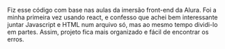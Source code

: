 Fiz esse código com base nas aulas da imersão front-end da Alura. Foi a minha primeira vez usando react, e confesso que achei bem interessante 
juntar Javascript e HTML num arquivo só, mas ao mesmo tempo dividi-lo em partes. Assim, projeto fica mais organizado e fácil de encontrar os erros.
